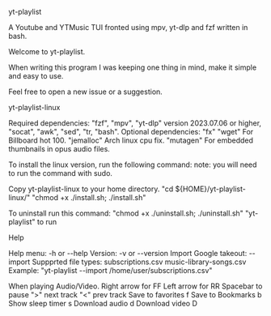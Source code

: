 yt-playlist

A Youtube and YTMusic TUI fronted using mpv, yt-dlp and fzf written in bash.

Welcome to yt-playlist.

When writing this program I was keeping one thing in mind, make it simple and easy to use.

Feel free to open a new issue or a suggestion.

yt-playlist-linux

Required dependencies: "fzf", "mpv", "yt-dlp" version 2023.07.06 or higher, "socat", "awk", "sed", "tr, "bash".
Optional dependencies: "fx" "wget" For Billboard hot 100. "jemalloc" Arch linux cpu fix. "mutagen" For embedded thumbnails in opus audio files.

To install the linux version, run the following command:
note: you will need to run the command with sudo.

Copy yt-playlist-linux to your home directory.
"cd ${HOME}/yt-playlist-linux/"
"chmod +x ./install.sh; ./install.sh"

To uninstall run this command:
"chmod +x ./uninstall.sh; ./uninstall.sh"
"yt-playlist" to run

Help

Help menu:              -h or --help
Version:                -v or --version
Import Google takeout:  --import
Suppprted file types:
subscriptions.csv
music-library-songs.csv
Example: "yt-playlist --import /home/user/subscriptions.csv"

When playing Audio/Video.
Right arrow for FF
Left arrow for RR
Spacebar to pause
">" next track
"<" prev track
Save to favorites    f
Save to Bookmarks    b
Show sleep timer     s
Download audio       d
Download video       D